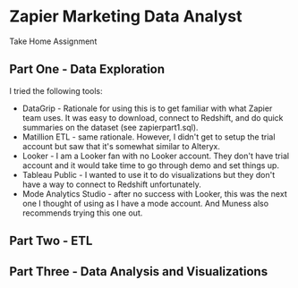 # Zapier Marketing Data Analyst
Take Home Assignment


## Part One - Data Exploration

I tried the following tools:

* DataGrip - Rationale for using this is to get familiar with what Zapier team uses. It was easy to download, connect to Redshift, and do quick summaries on the dataset (see zapierpart1.sql).
* Matillion ETL - same rationale. However, I didn't get to setup the trial account but saw that it's somewhat similar to Alteryx.
* Looker - I am a Looker fan with no Looker account. They don't have trial account and it would take time to go through demo and set things up. 
* Tableau Public - I wanted to use it to do visualizations but they don't have a way to connect to Redshift unfortunately.
* Mode Analytics Studio - after no success with Looker, this was the next one I thought of using as I have a mode account. And Muness also recommends trying this one out. 



## Part Two - ETL




## Part Three - Data Analysis and Visualizations


